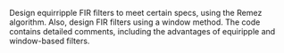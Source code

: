 Design equirripple FIR filters to meet certain specs, using the Remez algorithm. Also, design FIR filters using a window method. The code contains detailed comments, including the advantages of equiripple and window-based filters.
